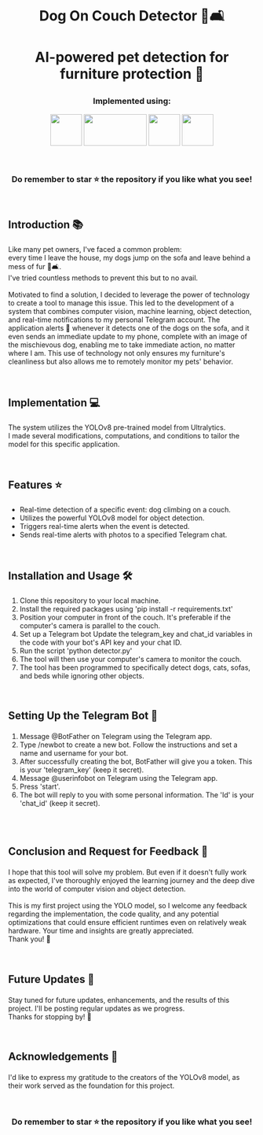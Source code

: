 #  <p align ="center" height="40px" width="40px"> Dog On Couch Detector 🐶🛋️ </p>

#  <p align ="center" height="40px" width="40px"> AI-powered pet detection for furniture protection 🤖 </p>



### <p align ="center"> Implemented using: </p>
<p align ="center">
<a href="https://www.python.org/" target="_blank" rel="noreferrer">   <img src="https://upload.wikimedia.org/wikipedia/commons/thumb/c/c3/Python-logo-notext.svg/800px-Python-logo-notext.svg.png" width="64" height="64" /></a>
<a href="https://docs.ultralytics.com/" target="_blank" rel="noreferrer">   <img src="https://ultralytics.com/static/brand/yolov8-r1-1.svg" width="128" height="64" /></a>  
<a href="https://opencv.org/" target="_blank" rel="noreferrer">   <img src="https://opencv.org/wp-content/uploads/2022/05/logo.png" width="64" height="64" /></a> 
<a href="https://web.telegram.org/k/" target="_blank" rel="noreferrer">   <img src="https://www.pngkit.com/png/detail/897-8972864_telegram-telegram-logo-png.png" width="64" height="64" /></a>
</p>

<br>

### <p align ="center"> Do remember to star ⭐ the repository if you like what you see!</p>

<br>

##     <p align = "left"> Introduction 📚 </p>

Like many pet owners, I've faced a common problem:<br>every time I leave the house, my dogs jump on the sofa and leave behind a mess of fur 🐾🛋️. <br>I've tried countless methods to prevent this but to no avail.<br><br>
Motivated to find a solution, I decided to leverage the power of technology to create a tool to manage this issue. This led to the development of a system that combines computer vision, machine learning, object detection, and real-time notifications to my personal Telegram account. The application alerts 🚨 whenever it detects one of the dogs on the sofa, and it even sends an immediate update to my phone, complete with an image of the mischievous dog, enabling me to take immediate action, no matter where I am. This use of technology not only ensures my furniture's cleanliness but also allows me to remotely monitor my pets' behavior.

<br>

##     <p align = "left"> Implementation 💻 </p>
The system utilizes the YOLOv8 pre-trained model from Ultralytics. <br>I made several modifications, computations, and conditions to tailor the model for this specific application.

<br>

##     <p align = "left"> Features ⭐ </p>
 -  Real-time detection of a specific event: dog climbing on a couch.
 -  Utilizes the powerful YOLOv8 model for object detection.
 -  Triggers real-time alerts when the event is detected.
 -  Sends real-time alerts with photos to a specified Telegram chat.

<br>

##     <p align = "left"> Installation and Usage 🛠️ </p>
1. Clone this repository to your local machine.
2. Install the required packages using 'pip install -r requirements.txt'
3. Position your computer in front of the couch. It's preferable if the computer's camera is parallel to the couch.
4. Set up a Telegram bot
Update the telegram_key and chat_id variables in the code with your bot's API key and your chat ID.
5. Run the script 'python detector.py'
6. The tool will then use your computer's camera to monitor the couch.
7. The tool has been programmed to specifically detect dogs, cats, sofas, and beds while ignoring other objects.
<br>

##     <p align = "left"> Setting Up the Telegram Bot 📲 </p>
1. Message @BotFather on Telegram using the Telegram app.
2. Type /newbot to create a new bot. Follow the instructions and set a name and username for your bot.
3. After successfully creating the bot, BotFather will give you a token. This is your 'telegram_key' (keep it secret).
4. Message @userinfobot on Telegram using the Telegram app.
5. Press 'start'.
6. The bot will reply to you with some personal information. The 'Id' is your 'chat_id' (keep it secret).

<br><br>

##     <p align = "left"> Conclusion and Request for Feedback 📝 </p>
I hope that this tool will solve my problem. But even if it doesn't fully work as expected, I've thoroughly enjoyed the learning journey and the deep dive into the world of computer vision and object detection.<br><br>
This is my first project using the YOLO model, so I welcome any feedback regarding the implementation, the code quality, and any potential optimizations that could ensure efficient runtimes even on relatively weak hardware. Your time and insights are greatly appreciated. <br>Thank you! 🙏

<br>

##     <p align = "left"> Future Updates 🔮 </p>
Stay tuned for future updates, enhancements, and the results of this project. I'll be posting regular updates as we progress. <br>Thanks for stopping by! 👋

<br>

##     <p align = "left"> Acknowledgements 🙏 </p>
I'd like to express my gratitude to the creators of the YOLOv8 model, as their work served as the foundation for this project.

<br>

### <p align ="center"> Do remember to star ⭐ the repository if you like what you see!</p>
